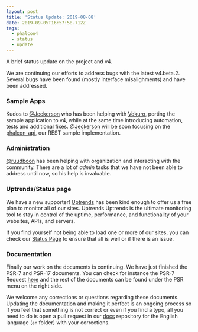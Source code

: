 ```yaml
---
layout: post
title: 'Status Update: 2019-08-08'
date: 2019-09-05T16:57:58.712Z
tags:
  - phalcon4
  - status
  - update
---
```

A brief status update on the project and v4.
<!--more-->
We are continuing our efforts to address bugs with the latest v4.beta.2. Several bugs have been found (mostly interface misalighments) and have been addressed.

### Sample Apps
Kudos to [@Jeckerson](https://github.com/jeckerson) who has been helping with [Vokuro](https://github.com/phalcon/vokuro), porting the sample application to v4, while at the same time introducing automation, tests and additional fixes. [@Jeckerson](https://github.com/jeckerson) will be soon focusing on the [phalcon-api](https://github.com/phalcon/phalcon-api), our REST sample implementation.

### Administration
[@ruudboon](https://github.com/ruudboon) has been helping with organization and interacting with the community. There are a lot of _admin_ tasks that we have not been able to address until now, so his help is invaluable.

### Uptrends/Status page
We have a new supporter! [Uptrends](https://uptrends.com) has been kind enough to offer us a free plan to monitor all of our sites. Uptrends Uptrends is the ultimate monitoring tool to stay in control of the uptime, performance, and functionality of your websites, APIs, and servers.

If you find yourself not being able to load one or more of our sites, you can check our [Status Page](https://phalcon.io/status) to ensure that all is well or if there is an issue.

### Documentation
Finally our work on the documents is continuing. We have just finished the PSR-7 and PSR-17 documents. You can check for instance the PSR-7 Request [here](https://docs.phalcon.io/4.0/en/http-request) and the rest of the documents can be found under the PSR menu on the right side.

We welcome any corrections or questions regarding these documents. Updating the documentation and making it perfect is an ongoing process so if you feel that something is not correct or even if you find a typo, all you need to do is open a pull request in our [docs](https://github.com/phalcon/docs) repository for the English language (`en` folder) with your corrections.
